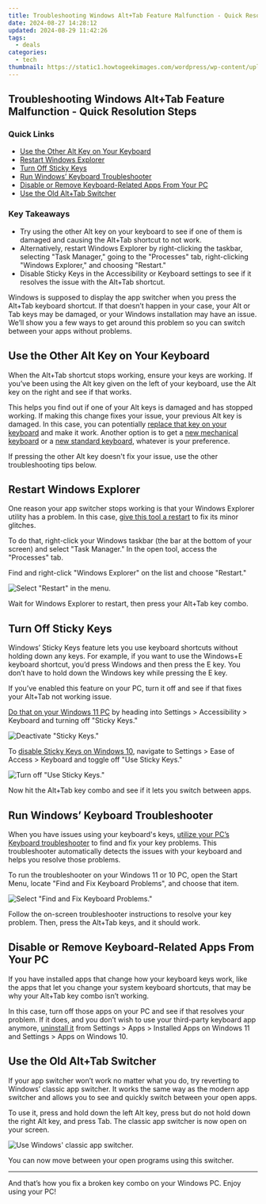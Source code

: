 ```yaml
---
title: Troubleshooting Windows Alt+Tab Feature Malfunction - Quick Resolution Steps
date: 2024-08-27 14:28:12
updated: 2024-08-29 11:42:26
tags:
  - deals
categories:
  - tech
thumbnail: https://static1.howtogeekimages.com/wordpress/wp-content/uploads/2023/10/52679424740_0fce47316a_o-5.jpg
---
```


## Troubleshooting Windows Alt+Tab Feature Malfunction - Quick Resolution Steps

### Quick Links

* [Use the Other Alt Key on Your Keyboard](https://extra-tips.techidaily.com/in-2024-apex-productions-audit-studio-25-breakdown-2023/)
* [Restart Windows Explorer](https://youtube-help.techidaily.com/2024-approved-exclusive-free-mcb-visual-tools/)
* [Turn Off Sticky Keys](https://facebook-video-share.techidaily.com/new-unlocking-asmr-potential-professional-filming-practices-revealed/)
* [Run Windows’ Keyboard Troubleshooter](https://instagram-videos.techidaily.com/updated-catching-up-in-time-the-instagram-video-inversion-method/)
* [Disable or Remove Keyboard-Related Apps From Your PC](https://win-blog.techidaily.com/1723000241827-beat-dev-error-6034-on-call-of-duty-modern-warfare-tips-for-players-on-pc-and-xbox/)
* [Use the Old Alt+Tab Switcher](https://fox-links.techidaily.com/2024-approved-top-tier-text-transitions-reels/)

### Key Takeaways

* Try using the other Alt key on your keyboard to see if one of them is damaged and causing the Alt+Tab shortcut to not work.
* Alternatively, restart Windows Explorer by right-clicking the taskbar, selecting "Task Manager," going to the "Processes" tab, right-clicking "Windows Explorer," and choosing "Restart."
* Disable Sticky Keys in the Accessibility or Keyboard settings to see if it resolves the issue with the Alt+Tab shortcut.

 Windows is supposed to display the app switcher when you press the Alt+Tab keyboard shortcut. If that doesn’t happen in your case, your Alt or Tab keys may be damaged, or your Windows installation may have an issue. We’ll show you a few ways to get around this problem so you can switch between your apps without problems.

##  Use the Other Alt Key on Your Keyboard

 When the Alt+Tab shortcut stops working, ensure your keys are working. If you’ve been using the Alt key given on the left of your keyboard, use the Alt key on the right and see if that works.

 This helps you find out if one of your Alt keys is damaged and has stopped working. If making this change fixes your issue, your previous Alt key is damaged. In this case, you can potentially [replace that key on your keyboard](https://facebook-video-footage.techidaily.com/updated-experts-choice-top-8-proven-video-marketing-actions/) and make it work. Another option is to get a [new mechanical keyboard](https://instagram-clips.techidaily.com/social-sensation-best-insta-stories-effects/) or a [new standard keyboard](https://extra-skills.techidaily.com/new-solidify-your-bio-link-an-easy-tiktok-methodology/), whatever is your preference.

 If pressing the other Alt key doesn't fix your issue, use the other troubleshooting tips below.

##  Restart Windows Explorer

 One reason your app switcher stops working is that your Windows Explorer utility has a problem. In this case, [give this tool a restart](https://android-location-track.techidaily.com/9-best-phone-monitoring-apps-for-lava-blaze-curve-5g-drfone-by-drfone-virtual-android/) to fix its minor glitches.

 To do that, right-click your Windows taskbar (the bar at the bottom of your screen) and select "Task Manager." In the open tool, access the "Processes" tab.

 Find and right-click "Windows Explorer" on the list and choose "Restart."

![Select "Restart" in the menu.](https://static1.howtogeekimages.com/wordpress/wp-content/uploads/2023/10/1-restart-windows-explorer.png) 

 Wait for Windows Explorer to restart, then press your Alt+Tab key combo.

##  Turn Off Sticky Keys

 Windows’ Sticky Keys feature lets you use keyboard shortcuts without holding down any keys. For example, if you want to use the Windows+E keyboard shortcut, you’d press Windows and then press the E key. You don’t have to hold down the Windows key while pressing the E key.

 If you’ve enabled this feature on your PC, turn it off and see if that fixes your Alt+Tab not working issue.

[Do that on your Windows 11 PC](https://review-topics.techidaily.com/in-2024-complete-tutorial-to-use-gps-joystick-to-fake-gps-location-on-vivo-v30-drfone-by-drfone-virtual-android/) by heading into Settings > Accessibility > Keyboard and turning off "Sticky Keys."

![Deactivate "Sticky Keys."](https://static1.howtogeekimages.com/wordpress/wp-content/uploads/2023/10/2-disable-sticky-keys-windows-11.png) 

 To [disable Sticky Keys on Windows 10](https://driver-error.techidaily.com/solving-post-update-issues-with-realtek-lan-controls/), navigate to Settings > Ease of Access > Keyboard and toggle off "Use Sticky Keys."

![Turn off "Use Sticky Keys."](https://static1.howtogeekimages.com/wordpress/wp-content/uploads/2023/10/3-turn-off-sticky-keys-windows-10.png) 

 Now hit the Alt+Tab key combo and see if it lets you switch between apps.

##  Run Windows’ Keyboard Troubleshooter

 When you have issues using your keyboard's keys, [utilize your PC’s Keyboard troubleshooter](https://android-transfer.techidaily.com/in-2024-android-to-apple-how-to-transfer-photos-from-honor-play-40c-to-ipad-easily-drfone-by-drfone-transfer-from-android-transfer-from-android/) to find and fix your key problems. This troubleshooter automatically detects the issues with your keyboard and helps you resolve those problems.

 To run the troubleshooter on your Windows 11 or 10 PC, open the Start Menu, locate "Find and Fix Keyboard Problems", and choose that item.

![Select "Find and Fix Keyboard Problems."](https://static1.howtogeekimages.com/wordpress/wp-content/uploads/2023/10/4-launch-windows-keyboard-troubleshooter.png) 

 Follow the on-screen troubleshooter instructions to resolve your key problem. Then, press the Alt+Tab keys, and it should work.

##  Disable or Remove Keyboard-Related Apps From Your PC

 If you have installed apps that change how your keyboard keys work, like the apps that let you change your system keyboard shortcuts, that may be why your Alt+Tab key combo isn’t working.

 In this case, turn off those apps on your PC and see if that resolves your problem. If it does, and you don’t wish to use your third-party keyboard app anymore, [uninstall it](https://youtube-docs.techidaily.com/ed-in-2024-strategies-for-using-youtube-to-boost-classroom-engagement/) from Settings > Apps > Installed Apps on Windows 11 and Settings > Apps on Windows 10.

##  Use the Old Alt+Tab Switcher

 If your app switcher won’t work no matter what you do, try reverting to Windows’ classic app switcher. It works the same way as the modern app switcher and allows you to see and quickly switch between your open apps.

 To use it, press and hold down the left Alt key, press but do not hold down the right Alt key, and press Tab. The classic app switcher is now open on your screen.

![Use Windows' classic app switcher.](https://static1.howtogeekimages.com/wordpress/wp-content/uploads/2023/10/5-use-old-app-switcher-windows.png) 

 You can now move between your open programs using this switcher.

---

 And that’s how you fix a broken key combo on your Windows PC. Enjoy using your PC!

<ins class="adsbygoogle"
     style="display:block"
     data-ad-format="autorelaxed"
     data-ad-client="ca-pub-7571918770474297"
     data-ad-slot="1223367746"></ins>



<ins class="adsbygoogle"
     style="display:block"
     data-ad-client="ca-pub-7571918770474297"
     data-ad-slot="8358498916"
     data-ad-format="auto"
     data-full-width-responsive="true"></ins>
